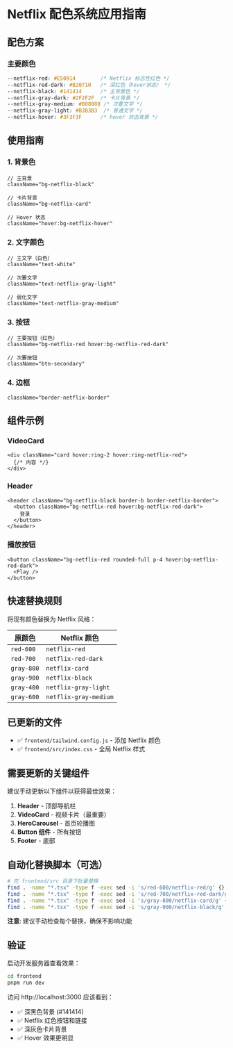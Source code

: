 # Netflix 配色系统应用指南

## 配色方案

### 主要颜色
```css
--netflix-red: #E50914        /* Netflix 标志性红色 */
--netflix-red-dark: #B20710   /* 深红色（hover状态） */
--netflix-black: #141414      /* 主背景色 */
--netflix-gray-dark: #2F2F2F  /* 卡片背景 */
--netflix-gray-medium: #808080 /* 次要文字 */
--netflix-gray-light: #B3B3B3  /* 普通文字 */
--netflix-hover: #3F3F3F      /* hover 状态背景 */
```

## 使用指南

### 1. 背景色
```tsx
// 主背景
className="bg-netflix-black"

// 卡片背景
className="bg-netflix-card"

// Hover 状态
className="hover:bg-netflix-hover"
```

### 2. 文字颜色
```tsx
// 主文字（白色）
className="text-white"

// 次要文字
className="text-netflix-gray-light"

// 弱化文字
className="text-netflix-gray-medium"
```

### 3. 按钮
```tsx
// 主要按钮（红色）
className="bg-netflix-red hover:bg-netflix-red-dark"

// 次要按钮
className="btn-secondary"
```

### 4. 边框
```tsx
className="border-netflix-border"
```

## 组件示例

### VideoCard
```tsx
<div className="card hover:ring-2 hover:ring-netflix-red">
  {/* 内容 */}
</div>
```

### Header
```tsx
<header className="bg-netflix-black border-b border-netflix-border">
  <button className="bg-netflix-red hover:bg-netflix-red-dark">
    登录
  </button>
</header>
```

### 播放按钮
```tsx
<button className="bg-netflix-red rounded-full p-4 hover:bg-netflix-red-dark">
  <Play />
</button>
```

## 快速替换规则

将现有颜色替换为 Netflix 风格：

| 原颜色 | Netflix 颜色 |
|--------|-------------|
| `red-600` | `netflix-red` |
| `red-700` | `netflix-red-dark` |
| `gray-800` | `netflix-card` |
| `gray-900` | `netflix-black` |
| `gray-400` | `netflix-gray-light` |
| `gray-600` | `netflix-gray-medium` |

## 已更新的文件

- ✅ `frontend/tailwind.config.js` - 添加 Netflix 颜色
- ✅ `frontend/src/index.css` - 全局 Netflix 样式

## 需要更新的关键组件

建议手动更新以下组件以获得最佳效果：

1. **Header** - 顶部导航栏
2. **VideoCard** - 视频卡片（最重要）
3. **HeroCarousel** - 首页轮播图
4. **Button 组件** - 所有按钮
5. **Footer** - 底部

## 自动化替换脚本（可选）

```bash
# 在 frontend/src 目录下批量替换
find . -name "*.tsx" -type f -exec sed -i 's/red-600/netflix-red/g' {} \;
find . -name "*.tsx" -type f -exec sed -i 's/red-700/netflix-red-dark/g' {} \;
find . -name "*.tsx" -type f -exec sed -i 's/gray-800/netflix-card/g' {} \;
find . -name "*.tsx" -type f -exec sed -i 's/gray-900/netflix-black/g' {} \;
```

**注意**: 建议手动检查每个替换，确保不影响功能

## 验证

启动开发服务器查看效果：

```bash
cd frontend
pnpm run dev
```

访问 http://localhost:3000 应该看到：
- ✅ 深黑色背景 (#141414)
- ✅ Netflix 红色按钮和链接
- ✅ 深灰色卡片背景
- ✅ Hover 效果更明显
